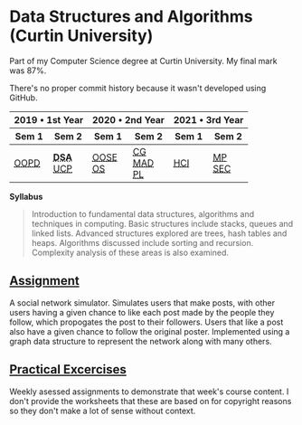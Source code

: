 # Data Structures and Algorithms (Curtin University)

Part of my Computer Science degree at Curtin University. My final mark was 87%.

There's no proper commit history because it wasn't developed using GitHub.

<table>
  <thead>
    <tr>
      <th colspan="2">2019 • 1st Year</th>
      <th colspan="2">2020 • 2nd Year</th>
      <th colspan="2">2021 • 3rd Year</th>
    </tr>
    <tr>
      <th>Sem 1</th>
      <th>Sem 2</th>
      <th>Sem 1</th>
      <th>Sem 2</th>
      <th>Sem 1</th>
      <th>Sem 2</th>
    </tr>
  </thead>
  <tbody>
    <tr>
      <td rowspan="3">
        <a href="https://github.com/Alecadabra/OOPD" target="_blank" rel="noopener noreferrer">
        <abbr title="Object Oriented Program Design">OOPD</abbr></a></a>
      </td>
      <td rowspan="3">
          <abbr title="Data Structures and Algorithms"><b>DSA</b></abbr>
        <br>
        <a href="https://github.com/Alecadabra/UCP" target="_blank" rel="noopener noreferrer">
          <abbr title="Unix and C Programming">UCP</abbr></a>
      </td>
      <td rowspan="3">
        <a href="https://github.com/Alecadabra/OOSE" target="_blank" rel="noopener noreferrer">
          <abbr title="Object Oriented Software Engineering">OOSE</abbr></a></a>
        <br>
        <a href="https://github.com/Alecadabra/OS" target="_blank" rel="noopener noreferrer">
          <abbr title="Operating Systems">OS</abbr></a></a>
      </td>
      <td rowspan="3">
        <a href="https://github.com/Alecadabra/CG" target="_blank" rel="noopener noreferrer">
          <abbr title="Computer Graphics">CG</abbr></a></a>
        <br>
        <a href="https://github.com/Alecadabra/MAD" target="_blank" rel="noopener noreferrer">
          <abbr title="Mobile Application Development">MAD</abbr></a></a>
        <br>
        <a href="https://github.com/Alecadabra/PL" target="_blank" rel="noopener noreferrer">
          <abbr title="Programming Languages">PL</abbr></a></a>
      </td>
      <td rowspan="3">
        <a href="https://github.com/Alecadabra/HCI" target="_blank" rel="noopener noreferrer">
          <abbr title="Machine Perception">HCI</abbr></a></a></td>
      <td rowspan="3">
        <a href="https://github.com/Alecadabra/MP" target="_blank" rel="noopener noreferrer">
          <abbr title="Machine Perception">MP</abbr></a></a>
        <br>
        <a href="https://github.com/Alecadabra/SEC" target="_blank" rel="noopener noreferrer">
          <abbr title="Software Engineering Concepts">SEC</abbr></a></a>
      </td>
    </tr>
    <tr>
    </tr>
    <tr>
    </tr>
  </tbody>
</table>

**Syllabus**

> Introduction to fundamental data structures, algorithms and techniques in computing. Basic structures include stacks, queues and linked lists. Advanced structures explored are trees, hash tables and heaps. Algorithms discussed include sorting and recursion. Complexity analysis of these areas is also examined.

## [Assignment](Assignment)

A social network simulator. Simulates users that make posts, with other users having a given chance to like each post made by the people they follow, which propogates the post to their followers. Users that like a post also have a given chance to follow the original poster. Implemented using a graph data structure to represent the network along with many others.

## [Practical Excercises](Practical%20Excercises)

Weekly asessed assignments to demonstrate that week's course content. I don't provide the worksheets that these are based on for copyright reasons so they don't make a lot of sense without context.
